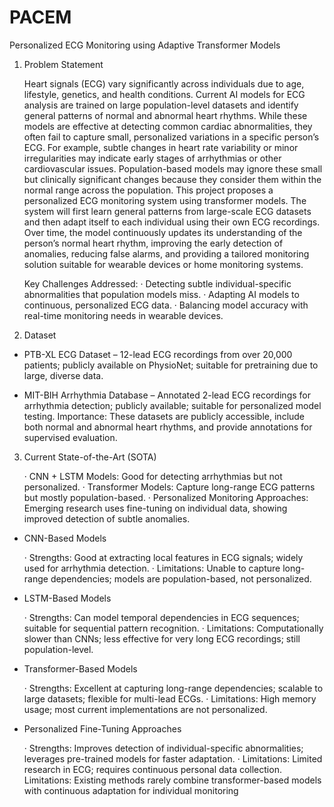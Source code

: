 # PACEM

Personalized ECG Monitoring using Adaptive Transformer
Models

1. Problem Statement

   Heart signals (ECG) vary significantly across individuals due to age, lifestyle, genetics,
   and health conditions. Current AI models for ECG analysis are trained on large
   population-level datasets and identify general patterns of normal and abnormal heart
   rhythms. While these models are effective at detecting common cardiac abnormalities,
   they often fail to capture small, personalized variations in a specific person’s ECG.
   For example, subtle changes in heart rate variability or minor irregularities may indicate
   early stages of arrhythmias or other cardiovascular issues. Population-based models
   may ignore these small but clinically significant changes because they consider them
   within the normal range across the population.
   This project proposes a personalized ECG monitoring system using transformer
   models. The system will first learn general patterns from large-scale ECG datasets and
   then adapt itself to each individual using their own ECG recordings. Over time, the
   model continuously updates its understanding of the person’s normal heart rhythm,
   improving the early detection of anomalies, reducing false alarms, and providing a
   tailored monitoring solution suitable for wearable devices or home monitoring systems.

   Key Challenges Addressed:
   · Detecting subtle individual-specific abnormalities that population models miss.
   · Adapting AI models to continuous, personalized ECG data.
   · Balancing model accuracy with real-time monitoring needs in wearable devices.

2. Dataset

- PTB-XL ECG Dataset – 12-lead ECG recordings from over 20,000 patients;
  publicly available on PhysioNet; suitable for pretraining due to large, diverse data.

- MIT-BIH Arrhythmia Database – Annotated 2-lead ECG recordings for
  arrhythmia detection; publicly available; suitable for personalized model testing.
  Importance: These datasets are publicly accessible, include both normal and abnormal
  heart rhythms, and provide annotations for supervised evaluation.

3. Current State-of-the-Art (SOTA)

   · CNN + LSTM Models: Good for detecting arrhythmias but not personalized.
   · Transformer Models: Capture long-range ECG patterns but mostly
   population-based.
   · Personalized Monitoring Approaches: Emerging research uses fine-tuning on
   individual data, showing improved detection of subtle anomalies.

- CNN-Based Models

  · Strengths: Good at extracting local features in ECG signals; widely used for
  arrhythmia detection.
  · Limitations: Unable to capture long-range dependencies; models are
  population-based, not personalized.

- LSTM-Based Models

  · Strengths: Can model temporal dependencies in ECG sequences; suitable for
  sequential pattern recognition.
  · Limitations: Computationally slower than CNNs; less effective for very long ECG
  recordings; still population-level.

- Transformer-Based Models

  · Strengths: Excellent at capturing long-range dependencies; scalable to large
  datasets; flexible for multi-lead ECGs.
  · Limitations: High memory usage; most current implementations are not
  personalized.

- Personalized Fine-Tuning Approaches

  · Strengths: Improves detection of individual-specific abnormalities; leverages
  pre-trained models for faster adaptation.
  · Limitations: Limited research in ECG; requires continuous personal data collection.
  Limitations: Existing methods rarely combine transformer-based models with
  continuous adaptation for individual monitoring
